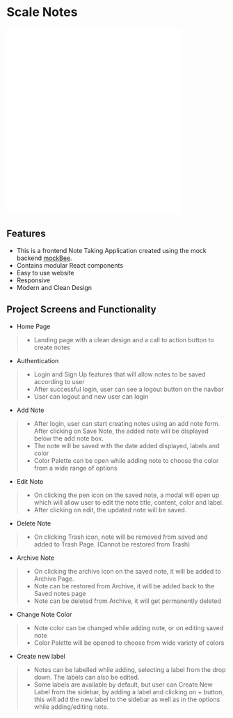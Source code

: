# Scale Notes

![Scale Store logo](/public/logo%20simple%20light.svg)


## Features
- This is a frontend Note Taking Application created using the mock backend [mockBee](https://github.com/neogcamp/mockBee).
- Contains modular React components
- Easy to use website
- Responsive
- Modern and Clean Design

## Project Screens and Functionality
-  Home Page
> - Landing page with a clean design and a call to action button to create notes
- Authentication
> - Login and Sign Up features that will allow notes to be saved according to user
> - After successful login, user can see a logout button on the navbar
> - User can logout and new user can login
- Add Note
> - After login, user can start creating notes using an add note form. After clicking on Save Note, the added note will be displayed below the add note box.
> - The note will be saved with the date added displayed, labels and color 
> - Color Palette can be open while adding note to choose the color from a wide range of options
- Edit Note
> - On clicking the pen icon on the saved note, a modal will open up which will allow user to edit the note title, content, color and label.
> - After clicking on edit, the updated note will be saved.
- Delete Note
> - On clicking Trash icon, note will be removed from saved and added to Trash Page. (Cannot be restored from Trash)
- Archive Note
> - On clicking the archive icon on the saved note, it will be added to Archive Page.
> - Note can be restored from Archive, it will be added back to the Saved notes page
> - Note can be deleted from Archive, it will get permanently deleted
- Change Note Color
> - Note color can be changed while adding note, or on editing saved note
> - Color Palette will be opened to choose from wide variety of colors
- Create new label
> - Notes can be labelled while adding, selecting a label from the drop down. The labels can also be edited.
> - Some labels are available by default, but user can Create New Label from the sidebar, by adding a label and clicking on + button, this will add the new label to the sidebar as well as in the options while adding/editing note.

